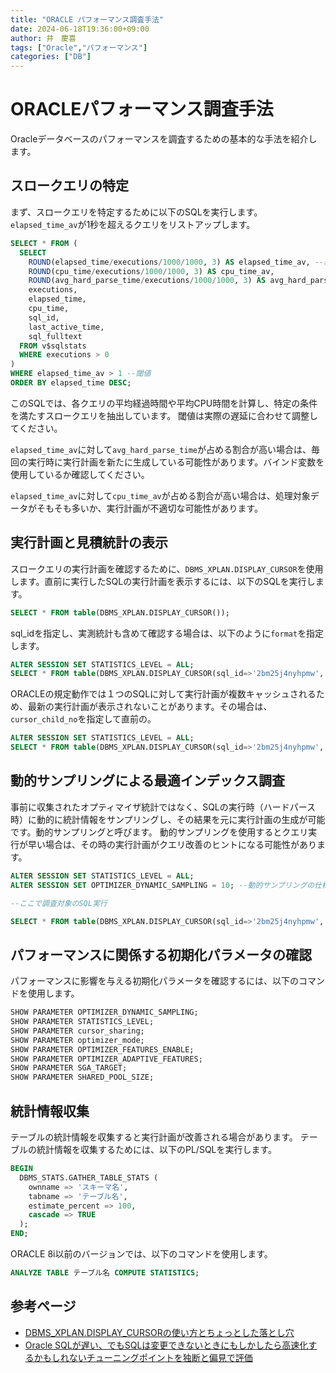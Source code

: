 ```yaml
---
title: "ORACLE パフォーマンス調査手法"
date: 2024-06-18T19:36:00+09:00
author: 井　慶喜
tags: ["Oracle","パフォーマンス"]
categories: ["DB"]
---
```


# ORACLEパフォーマンス調査手法

Oracleデータベースのパフォーマンスを調査するための基本的な手法を紹介します。

## スロークエリの特定

まず、スロークエリを特定するために以下のSQLを実行します。`elapsed_time_av`が1秒を超えるクエリをリストアップします。

```sql
SELECT * FROM (
  SELECT
    ROUND(elapsed_time/executions/1000/1000, 3) AS elapsed_time_av, --総経過時間
    ROUND(cpu_time/executions/1000/1000, 3) AS cpu_time_av,
    ROUND(avg_hard_parse_time/executions/1000/1000, 3) AS avg_hard_parse_time,
    executions,
    elapsed_time,
    cpu_time,
    sql_id,
    last_active_time,
    sql_fulltext
  FROM v$sqlstats 
  WHERE executions > 0
) 
WHERE elapsed_time_av > 1 --閾値
ORDER BY elapsed_time DESC;
```

このSQLでは、各クエリの平均経過時間や平均CPU時間を計算し、特定の条件を満たすスロークエリを抽出しています。
閾値は実際の遅延に合わせて調整してください。

`elapsed_time_av`に対して`avg_hard_parse_time`が占める割合が高い場合は、毎回の実行時に実行計画を新たに生成している可能性があります。バインド変数を使用しているか確認してください。

`elapsed_time_av`に対して`cpu_time_av`が占める割合が高い場合は、処理対象データがそもそも多いか、実行計画が不適切な可能性があります。

## 実行計画と見積統計の表示

スロークエリの実行計画を確認するために、`DBMS_XPLAN.DISPLAY_CURSOR`を使用します。直前に実行したSQLの実行計画を表示するには、以下のSQLを実行します。

```sql
SELECT * FROM table(DBMS_XPLAN.DISPLAY_CURSOR());
```

sql_idを指定し、実測統計も含めて確認する場合は、以下のように`format`を指定します。

```sql
ALTER SESSION SET STATISTICS_LEVEL = ALL;
SELECT * FROM table(DBMS_XPLAN.DISPLAY_CURSOR(sql_id=>'2bm25j4nyhpmw', format=>'ALL ALLSTATS LAST'));
```

ORACLEの規定動作では１つのSQLに対して実行計画が複数キャッシュされるため、最新の実行計画が表示されないことがあります。その場合は、`cursor_child_no`を指定して直前の。

```sql
ALTER SESSION SET STATISTICS_LEVEL = ALL;
SELECT * FROM table(DBMS_XPLAN.DISPLAY_CURSOR(sql_id=>'2bm25j4nyhpmw', cursor_child_no=>0, format=>'ALL ALLSTATS LAST'));
```

## 動的サンプリングによる最適インデックス調査

事前に収集されたオプティマイザ統計ではなく、SQLの実行時（ハードパース時）に動的に統計情報をサンプリングし、その結果を元に実行計画の生成が可能です。動的サンプリングと呼びます。
動的サンプリングを使用するとクエリ実行が早い場合は、その時の実行計画がクエリ改善のヒントになる可能性があります。

```sql
ALTER SESSION SET STATISTICS_LEVEL = ALL;
ALTER SESSION SET OPTIMIZER_DYNAMIC_SAMPLING = 10; --動的サンプリングの仕様を強制

--ここで調査対象のSQL実行

SELECT * FROM table(DBMS_XPLAN.DISPLAY_CURSOR(sql_id=>'2bm25j4nyhpmw', cursor_child_no=>0, format=>'ALL ALLSTATS LAST'));
```

## パフォーマンスに関係する初期化パラメータの確認

パフォーマンスに影響を与える初期化パラメータを確認するには、以下のコマンドを使用します。

```sql
SHOW PARAMETER OPTIMIZER_DYNAMIC_SAMPLING;
SHOW PARAMETER STATISTICS_LEVEL;
SHOW PARAMETER cursor_sharing;
SHOW PARAMETER optimizer_mode;
SHOW PARAMETER OPTIMIZER_FEATURES_ENABLE;
SHOW PARAMETER OPTIMIZER_ADAPTIVE_FEATURES;
SHOW PARAMETER SGA_TARGET;
SHOW PARAMETER SHARED_POOL_SIZE;
```

## 統計情報収集

テーブルの統計情報を収集すると実行計画が改善される場合があります。
テーブルの統計情報を収集するためには、以下のPL/SQLを実行します。

```sql
BEGIN 
  DBMS_STATS.GATHER_TABLE_STATS (
    ownname => 'スキーマ名',
    tabname => 'テーブル名',
    estimate_percent => 100,
    cascade => TRUE
  );
END;
```

ORACLE 8i以前のバージョンでは、以下のコマンドを使用します。

```sql
ANALYZE TABLE テーブル名 COMPUTE STATISTICS;
```


## 参考ページ
- [DBMS_XPLAN.DISPLAY_CURSORの使い方とちょっとした落とし穴](http://www.csus4.net/d/2011/03/24/display_cursor_howto/)
- [Oracle SQLが遅い、でもSQLは変更できないときにもしかしたら高速化するかもしれないチューニングポイントを独断と偏見で評価](https://qiita.com/mintcandy/items/57e1829bffdd6e8b5239)
